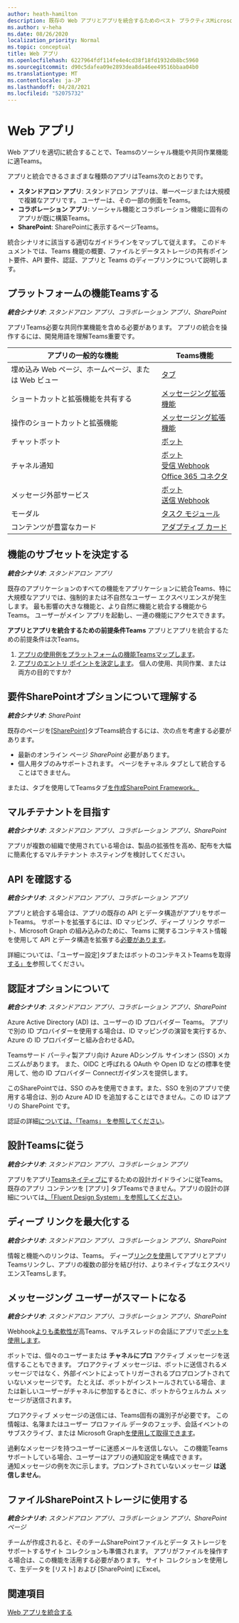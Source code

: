 ```yaml
---
author: heath-hamilton
description: 既存の Web アプリとアプリを統合するためのベスト プラクティスMicrosoft Teams
ms.author: v-heha
ms.date: 08/26/2020
localization_priority: Normal
ms.topic: conceptual
title: Web アプリ
ms.openlocfilehash: 6227964fdf114fe4e4cd38f18fd1932db8bc5960
ms.sourcegitcommit: d90c5dafea09e2893dea8da46ee49516bbaa04b0
ms.translationtype: MT
ms.contentlocale: ja-JP
ms.lasthandoff: 04/28/2021
ms.locfileid: "52075732"
---
```

# <a name="web-apps"></a>Web アプリ 

Web アプリを適切に統合することで、Teamsのソーシャル機能や共同作業機能に適Teams。
  
アプリと統合できるさまざまな種類のアプリはTeams次のとおりです。
* **スタンドアロン アプリ**: スタンドアロン アプリは、単一ページまたは大規模で複雑なアプリです。 ユーザーは、その一部の側面をTeams。
* **コラボレーション アプリ**: ソーシャル機能とコラボレーション機能に固有のアプリが既に構築Teams。
* **SharePoint**: SharePointに表示するページTeams。

統合シナリオに該当する適切なガイドラインをマップして従えます。
このドキュメントでは、Teams 機能の概要、ファイルとデータストレージの共有ポイント要件、API 要件、認証、アプリと Teams のディープリンクについて説明します。
 
## <a name="get-to-know-teams-platform-capabilities"></a>プラットフォームの機能Teamsする

***統合シナリオ**: スタンドアロン アプリ、コラボレーション アプリ、SharePoint*

アプリTeams必要な共同作業機能を含める必要があります。 アプリの統合を操作するには、開発用語を理解Teams重要です。

|アプリの一般的な機能   |Teams機能   |
|----------|-----------|
|埋め込み Web ページ、ホームページ、または Web ビュー  |[タブ](../tabs/what-are-tabs.md)  |
|ショートカットと拡張機能を共有する  |[メッセージング拡張機能](../messaging-extensions/what-are-messaging-extensions.md)  |
|操作のショートカットと拡張機能  |[メッセージング拡張機能](../messaging-extensions/what-are-messaging-extensions.md)  |
|チャットボット  |[ボット](../bots/what-are-bots.md) |
|チャネル通知  |[ボット](../bots/what-are-bots.md)<br/>[受信 Webhook](../webhooks-and-connectors/what-are-webhooks-and-connectors.md)<br/>[Office 365 コネクタ](../webhooks-and-connectors/what-are-webhooks-and-connectors.md)  |
|メッセージ外部サービス  |[ボット](../bots/what-are-bots.md)<br/>[送信 Webhook](../webhooks-and-connectors/what-are-webhooks-and-connectors.md)  |
|モーダル  |[タスク モジュール](../task-modules-and-cards/what-are-task-modules.md)  |
|コンテンツが豊富なカード  |[アダプティブ カード](../task-modules-and-cards/what-are-cards.md)  |

## <a name="determine-a-subset-of-functionality"></a>機能のサブセットを決定する

***統合シナリオ**: スタンドアロン アプリ*

既存のアプリケーションのすべての機能をアプリケーションに統合Teams、特に大規模なアプリでは、強制的または不自然なユーザー エクスペリエンスが発生します。 最も影響の大きな機能と、より自然に機能と統合する機能からTeams。 ユーザーがメイン アプリを起動し、一連の機能にアクセスできます。

**アプリとアプリを統合するための前提条件Teams** アプリとアプリを統合するための前提条件は次Teams。 

1. [アプリの使用例をプラットフォームの機能Teamsマップします](../concepts/design/map-use-cases.md)。
1. [アプリのエントリ ポイントを決定します](../concepts/extensibility-points.md)。 個人の使用、共同作業、または両方の目的ですか?

## <a name="understand-sharepoint-requirements-and-options"></a>要件SharePointオプションについて理解する

***統合シナリオ**: SharePoint*

既存のページを[[SharePoint]](https://docs.microsoft.com/MicrosoftTeams/teams-standalone-static-tabs-using-spo-sites)タブTeams統合するには、次の点を考慮する必要があります。

* 最新のオンライン ページ *SharePoint* 必要があります。
* 個人用タブのみサポートされます。 ページをチャネル タブとして統合することはできません。

または、タブを使用してTeamsタブ[を作成SharePoint Framework。](https://docs.microsoft.com/sharepoint/dev/spfx/integrate-with-teams-introduction)

## <a name="aim-towards-multi-tenancy"></a>マルチテナントを目指す

***統合シナリオ**: スタンドアロン アプリ、コラボレーション アプリ、SharePoint*

アプリが複数の組織で使用されている場合は、製品の拡張性を高め、配布を大幅に簡素化するマルチテナント ホスティングを検討してください。

## <a name="review-your-apis"></a>API を確認する

***統合シナリオ**: スタンドアロン アプリ、コラボレーション アプリ*

アプリと統合する場合は、アプリの既存の API とデータ構造がアプリをサポートTeams。 サポートを拡張するには、ID マッピング、ディープ リンク サポート、Microsoft Graph の組み[](../concepts/authentication/configure-identity-provider.md)込みのために[](../concepts/build-and-test/deep-links.md)、Teams に関するコンテキスト情報を使用して API とデータ構造を拡張する[必要があります](https://docs.microsoft.com/graph/teams-concept-overview)。

詳細については、「ユーザー設定]タブまたはボットのコンテキストTeamsを取得[する](../bots/how-to/get-teams-context.md)[」を](../tabs/how-to/access-teams-context.md)参照してください。

## <a name="understand-authentication-options"></a>認証オプションについて

***統合シナリオ**: スタンドアロン アプリ、コラボレーション アプリ、SharePoint*

Azure Active Directory (AD) は、ユーザーの ID プロバイダー Teams。 アプリで別の ID プロバイダーを使用する場合は、ID マッピングの演習を実行するか、Azure の ID プロバイダーと組み合わせるAD。

Teamsサード パーティ製アプリ向け Azure ADシングル サインオン (SSO) メカニズムがあります。 また、OIDC と呼ばれる OAuth や Open ID などの標準を使用して、他の ID プロバイダー Connectガイダンスを提供します。

このSharePointでは、SSO のみを使用できます。また、SSO を別のアプリで使用する場合は、別の Azure AD ID を追加することはできません。この ID はアプリの SharePoint です。

認証の詳細[については、「Teams」 を参照してください](../concepts/authentication/authentication.md)。

## <a name="follow-teams-design-guidelines"></a>設計Teamsに従う

***統合シナリオ**: スタンドアロン アプリ、コラボレーション アプリ*

アプリをアプリ[Teamsネイティブに](../concepts/design/understand-use-cases.md)するための設計ガイドラインに従Teams。 既存のアプリ コンテンツを [アプリ] タブTeamsできません。アプリの設計の詳細については[、「Fluent Design System」を参照してください](https://fluentsite.z22.web.core.windows.net/)。

## <a name="maximize-deep-linking"></a>ディープ リンクを最大化する

***統合シナリオ**: スタンドアロン アプリ、コラボレーション アプリ、SharePoint*

情報と機能へのリンクは、Teams。 ディープ[リンクを使用](../concepts/build-and-test/deep-links.md)してアプリとアプリTeamsリンクし、アプリの複数の部分を結び付け、よりネイティブなエクスペリエンスTeamsします。

## <a name="be-smart-when-messaging-users"></a>メッセージング ユーザーがスマートになる

***統合シナリオ**: スタンドアロン アプリ、コラボレーション アプリ、SharePoint*

Webhook[よりも柔軟性が](../bots/what-are-bots.md)高Teams、マルチスレッドの会話にアプリで[ボットを使用します](../webhooks-and-connectors/what-are-webhooks-and-connectors.md)。

ボットでは、個々のユーザーまたは **チャネルにプロ** アクティブ メッセージを送信することもできます。 プロアクティブ メッセージは、ボットに送信されるメッセージではなく、外部イベントによってトリガーされるプロプロンプトされていないメッセージです。 たとえば、ボットがインストールされている場合、または新しいユーザーがチャネルに参加するときに、ボットからウェルカム メッセージが送信されます。 

プロアクティブ メッセージの送信には、Teams固有の識別子が必要です。 この情報は、名簿[](../bots/how-to/get-teams-context.md#fetch-the-roster-or-user-profile)またはユーザー プロファイル データのフェッチ、[](../bots/how-to/conversations/subscribe-to-conversation-events.md)会話イベントのサブスクライブ、または Microsoft Graph[を使用して取得できます](https://docs.microsoft.com/graph/teams-proactive-messaging)。

過剰なメッセージを持つユーザーに迷惑メールを送信しない。 この機能Teamsサポートしている場合、ユーザーはアプリの通知設定を構成できます。   
通知メッセージの例を次に示します。プロンプトされていないメッセージ **は送信しません**。

## <a name="use-sharepoint-for-file-and-data-storage"></a>ファイルSharePointストレージに使用する

***統合シナリオ:** スタンドアロン アプリ、コラボレーション アプリ、SharePoint ページ*

チームが作成されると、そのチーム[](https://docs.microsoft.com/microsoftteams/sharepoint-onedrive-interact)SharePointファイルとデータ ストレージをサポートするサイト コレクションも準備されます。 アプリがファイルを操作する場合は、この機能を活用する必要があります。 サイト コレクションを使用して、生データを [リスト] および [SharePoint] にExcel。

## <a name="see-also"></a>関連項目

[Web アプリを統合する](~/samples/integrate-web-apps-overview.md)

